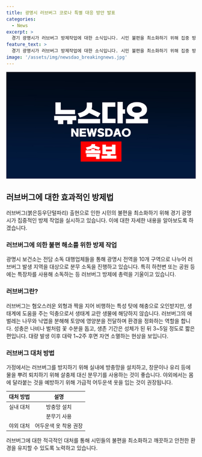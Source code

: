 ```yaml
---
title: 광명시 러브버그 코로나 특별 대응 방안 발표
categories:
  - News
excerpt: >
  경기 광명시가 러브버그 방제작업에 대한 소식입니다. 시민 불편을 최소화하기 위해 집중 방제를 실시하고 있으며, 러브버그는 생태계에 도움을 주는 익충이며 애벌레는 토양에 영양분을 전달하고 성충은 꽃 수분을 돕는 역할을 하며, 대량 발생 이후에는 자연 소멸하는 현상을 보입니다. 또한, 집에서는 분무기로 물을 뿌려 퇴치하고, 야외에서는 어두운색 옷 입는 것을 권장하고 있습니다.
feature_text: >
  경기 광명시가 러브버그 방제작업에 대한 소식입니다. 시민 불편을 최소화하기 위해 집중 방제를 실시하고 있으며, 러브버그는 생태계에 도움을 주는 익충이며 애벌레는 토양에 영양분을 전달하고 성충은 꽃 수분을 돕는 역할을 하며, 대량 발생 이후에는 자연 소멸하는 현상을 보입니다. 또한, 집에서는 분무기로 물을 뿌려 퇴치하고, 야외에서는 어두운색 옷 입는 것을 권장하고 있습니다.
image: '/assets/img/newsdao_breakingnews.jpg'
---
```


<p><img src="/assets/img/newsdao_breakingnews.jpg" alt="pcversion 속보" /></p>

<h2 data-ke-size="size26">러브버그에 대한 효과적인 방제법</h2>

<p data-ke-size="size16">러브버그(붉은등우단털파리) 출현으로 인한 시민의 불편을 최소화하기 위해 경기 광명시가 집중적인 방제 작업을 실시하고 있습니다. 이에 대한 자세한 내용을 알아보도록 하겠습니다.</p>

<h3>러브버그에 의한 불편 해소를 위한 방제 작업</h3>

<p data-ke-size="size16">광명시 보건소는 전담 소독 대행업체들을 통해 광명시 전역을 10개 구역으로 나누어 러브버그 발생 지역을 대상으로 분무 소독을 진행하고 있습니다. 특히 하천변 또는 공원 등에는 특장차를 사용해 소독하는 등 러브버그 방제에 총력을 기울이고 있습니다.</p>

<h3>러브버그란?</h3>

<p data-ke-size="size16">러브버그는 혐오스러운 외형과 짝을 지어 비행하는 특성 탓에 해충으로 오인받지만, 생태계에 도움을 주는 익충으로서 생태계 교란 생물에 해당하지 않습니다. 러브버그의 애벌레는 나무와 낙엽을 분해해 토양에 영양분을 전달하며 환경을 정화하는 역할을 합니다. 성충은 나비나 벌처럼 꽃 수분을 돕고, 생존 기간은 성체가 된 뒤 3~5일 정도로 짧은 편입니다. 대량 발생 이후 대략 1~2주 후면 자연 소멸하는 현상을 보입니다.</p>

<h3>러브버그 대처 방법</h3>

<p data-ke-size="size16">가정에서는 러브버그를 방지하기 위해 실내에 방충망을 설치하고, 창문이나 유리 등에 물을 뿌려 퇴치하기 위해 살충제 대신 분무기를 사용하는 것이 좋습니다. 야외에서는 몸에 달라붙는 것을 예방하기 위해 가급적 어두운색 옷을 입는 것이 권장됩니다.</p>

<table>
<thead>
<tr>
<th style="text-align: center;">대처 방법</th>
<th style="text-align: center;">설명</th>
</tr>
</thead>
<tbody>
<tr>
<td style="text-align: center;">실내 대처</td>
<td style="text-align: center;">방충망 설치</td>
</tr>
<tr>
<td style="text-align: center;"> </td>
<td style="text-align: center;">분무기 사용</td>
</tr>
<tr>
<td style="text-align: center;">야외 대처</td>
<td style="text-align: center;">어두운색 옷 착용 권장</td>
</tr>
</tbody>
</table>

<p data-ke-size="size16">러브버그에 대한 적극적인 대처를 통해 시민들의 불편을 최소화하고 깨끗하고 안전한 환경을 유지할 수 있도록 노력하고 있습니다.</p>


